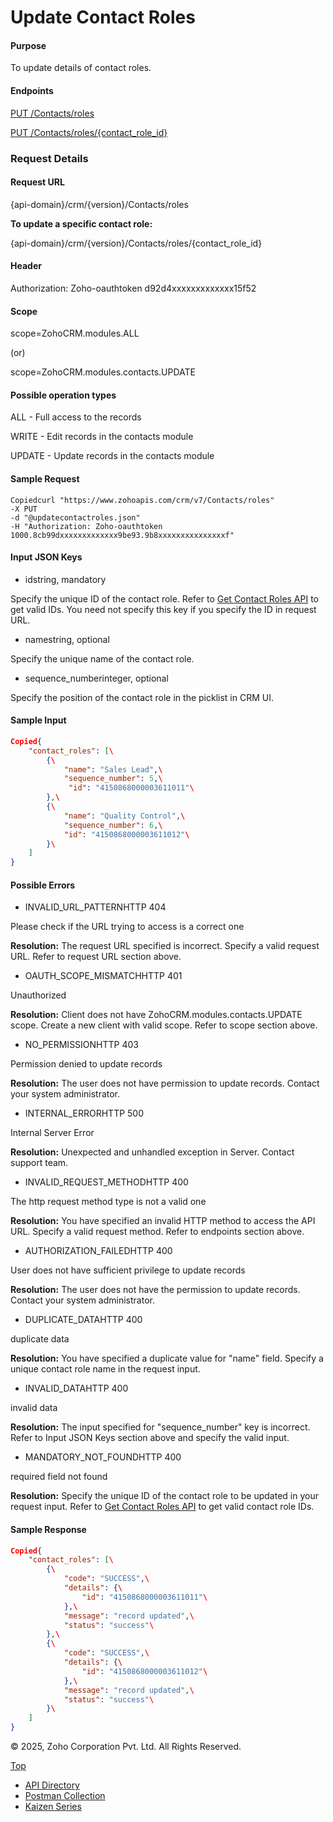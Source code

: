 
# Update Contact Roles

#### Purpose

To update details of contact roles.

#### Endpoints

[PUT /Contacts/roles](https://www.zoho.com/crm/developer/docs/api/v7/update-contact-roles.html)

[PUT /Contacts/roles/{contact\_role\_id}](https://www.zoho.com/crm/developer/docs/api/v7/update-contact-roles.html)

### Request Details

#### Request URL

{api-domain}/crm/{version}/Contacts/roles

**To update a specific contact role:**

{api-domain}/crm/{version}/Contacts/roles/{contact\_role\_id}

#### Header

Authorization: Zoho-oauthtoken d92d4xxxxxxxxxxxxx15f52

#### Scope

scope=ZohoCRM.modules.ALL

(or)

scope=ZohoCRM.modules.contacts.UPDATE

#### Possible operation types

ALL - Full access to the records

WRITE - Edit records in the contacts module

UPDATE - Update records in the contacts module

#### Sample Request

``` curl
Copiedcurl "https://www.zohoapis.com/crm/v7/Contacts/roles"
-X PUT
-d "@updatecontactroles.json"
-H "Authorization: Zoho-oauthtoken 1000.8cb99dxxxxxxxxxxxxx9be93.9b8xxxxxxxxxxxxxxxf"
```

#### Input JSON Keys

- idstring, mandatory



Specify the unique ID of the contact role. Refer to [Get Contact Roles API](https://www.zoho.com/crm/developer/docs/api/v7/get-contact-roles.html) to get valid IDs. You need not specify this key if you specify the ID in request URL.

- namestring, optional



Specify the unique name of the contact role.

- sequence\_numberinteger, optional



Specify the position of the contact role in the picklist in CRM UI.


#### Sample Input

``` json
Copied{
    "contact_roles": [\
        {\
            "name": "Sales Lead",\
            "sequence_number": 5,\
             "id": "4150868000003611011"\
        },\
        {\
            "name": "Quality Control",\
            "sequence_number": 6,\
            "id": "4150868000003611012"\
        }\
    ]
}
```

#### Possible Errors

- INVALID\_URL\_PATTERNHTTP 404



Please check if the URL trying to access is a correct one

**Resolution:** The request URL specified is incorrect. Specify a valid request URL. Refer to request URL section above.

- OAUTH\_SCOPE\_MISMATCHHTTP 401



Unauthorized

**Resolution:** Client does not have ZohoCRM.modules.contacts.UPDATE scope. Create a new client with valid scope. Refer to scope section above.

- NO\_PERMISSIONHTTP 403



Permission denied to update records

**Resolution:** The user does not have permission to update records. Contact your system administrator.

- INTERNAL\_ERRORHTTP 500



Internal Server Error

**Resolution:** Unexpected and unhandled exception in Server. Contact support team.

- INVALID\_REQUEST\_METHODHTTP 400



The http request method type is not a valid one

**Resolution:** You have specified an invalid HTTP method to access the API URL. Specify a valid request method. Refer to endpoints section above.

- AUTHORIZATION\_FAILEDHTTP 400



User does not have sufficient privilege to update records

**Resolution:** The user does not have the permission to update records. Contact your system administrator.

- DUPLICATE\_DATAHTTP 400



duplicate data

**Resolution:** You have specified a duplicate value for "name" field. Specify a unique contact role name in the request input.

- INVALID\_DATAHTTP 400



invalid data

**Resolution:** The input specified for "sequence\_number" key is incorrect. Refer to Input JSON Keys section above and specify the valid input.

- MANDATORY\_NOT\_FOUNDHTTP 400



required field not found

**Resolution:** Specify the unique ID of the contact role to be updated in your request input. Refer to [Get Contact Roles API](https://www.zoho.com/crm/developer/docs/api/v7/get-contact-roles.html) to get valid contact role IDs.


#### Sample Response

``` json
Copied{
    "contact_roles": [\
        {\
            "code": "SUCCESS",\
            "details": {\
                "id": "4150868000003611011"\
            },\
            "message": "record updated",\
            "status": "success"\
        },\
        {\
            "code": "SUCCESS",\
            "details": {\
                "id": "4150868000003611012"\
            },\
            "message": "record updated",\
            "status": "success"\
        }\
    ]
}
```

© 2025, Zoho Corporation Pvt. Ltd. All Rights Reserved.

[Top](https://www.zoho.com/crm/developer/docs/api/v7/update-contact-roles.html#top)

- [API Directory](https://www.zoho.com/crm/developer/docs/api-directory.html?source_from=qlink_)
- [Postman Collection](https://www.postman.com/zohocrmdevelopers/workspace/zoho-crm-developers/overview?source_from=qlink_)
- [Kaizen Series](https://www.zoho.com/crm/developer/docs/kaizen-series-directory.html?source_from=qlink_)
